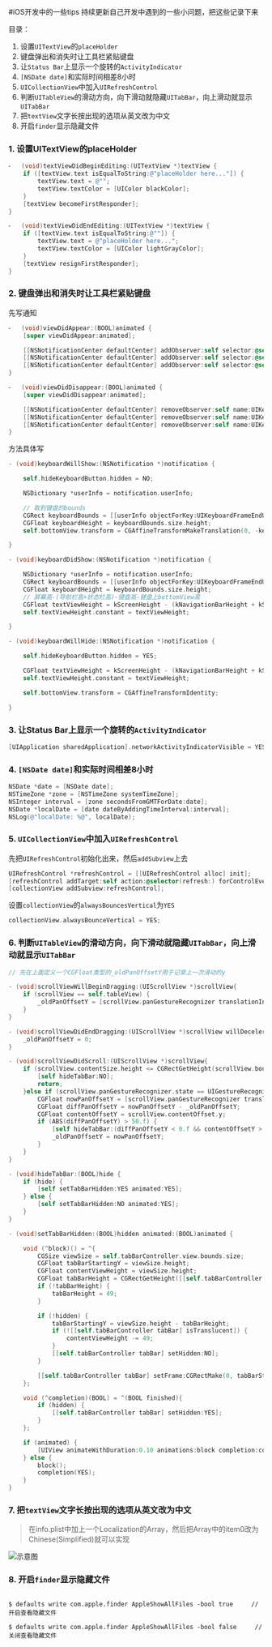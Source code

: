 #iOS开发中的一些tips
持续更新自己开发中遇到的一些小问题，把这些记录下来

目录：

1. 设置`UITextView`的`placeHolder`
2. 键盘弹出和消失时让工具栏紧贴键盘
3. 让`Status Bar`上显示一个旋转的`ActivityIndicator`
4. `[NSDate date]`和实际时间相差8小时
5. `UICollectionView`中加入`UIRefreshControl`
6. 判断`UITableView`的滑动方向，向下滑动就隐藏`UITabBar`，向上滑动就显示`UITabBar`
7. 把`textView`文字长按出现的选项从英文改为中文
8. 开启`finder`显示隐藏文件

### 1. 设置UITextView的placeHolder

```objective-c
⁃	(void)textViewDidBeginEditing:(UITextView *)textView { 
	if ([textView.text isEqualToString:@"placeHolder here..."]) { 
		textView.text = @""; 
		textView.textColor = [UIColor blackColor]; 
	} 
	[textView becomeFirstResponder]; 
} 

⁃	(void)textViewDidEndEditing:(UITextView *)textView { 
	if ([textView.text isEqualToString:@""]) { 
		textView.text = @"placeHolder here..."; 
		textView.textColor = [UIColor lightGrayColor]; 
	} 
	[textView resignFirstResponder]; 
}
```
### 2. 键盘弹出和消失时让工具栏紧贴键盘
先写通知

```objective-c
⁃	(void)viewDidAppear:(BOOL)animated { 
	[super viewDidAppear:animated]; 

	[[NSNotificationCenter defaultCenter] addObserver:self selector:@selector(keyboardWillShow:) name:UIKeyboardWillShowNotification object:nil]; 
	[[NSNotificationCenter defaultCenter] addObserver:self selector:@selector(keyboardDidShow:) name:UIKeyboardDidShowNotification object:nil]; 
	[[NSNotificationCenter defaultCenter] addObserver:self selector:@selector(keyboardWillHide:) name:UIKeyboardWillHideNotification object:nil]; 
} 

⁃	(void)viewDidDisappear:(BOOL)animated { 
	[super viewDidDisappear:animated]; 

	[[NSNotificationCenter defaultCenter] removeObserver:self name:UIKeyboardWillShowNotification object:nil]; 
	[[NSNotificationCenter defaultCenter] removeObserver:self name:UIKeyboardDidShowNotification object:nil]; 
	[[NSNotificationCenter defaultCenter] removeObserver:self name:UIKeyboardWillHideNotification object:nil]; 
} 

```
方法具体写

```objective-c
- (void)keyboardWillShow:(NSNotification *)notification {

    self.hideKeyboardButton.hidden = NO;

    NSDictionary *userInfo = notification.userInfo;

    // 取到键盘的bounds
    CGRect keyboardBounds = [[userInfo objectForKey:UIKeyboardFrameEndUserInfoKey] CGRectValue];
    CGFloat keyboardHeight = keyboardBounds.size.height;
    self.bottomView.transform = CGAffineTransformMakeTranslation(0, -keyboardHeight);

}

- (void)keyboardDidShow:(NSNotification *)notification {

    NSDictionary *userInfo = notification.userInfo;
    CGRect keyboardBounds = [[userInfo objectForKey:UIKeyboardFrameEndUserInfoKey] CGRectValue];
    CGFloat keyboardHeight = keyboardBounds.size.height;
    // 屏幕高-(导航栏高+状态栏高)-键盘高-键盘上bottomView高
    CGFloat textViewHeight = kScreenHeight - (kNavigationBarHeight + kStatusHeight) - keyboardHeight - 30;
    self.textViewHeight.constant = textViewHeight;

}

- (void)keyboardWillHide:(NSNotification *)notification {

    self.hideKeyboardButton.hidden = YES;

    CGFloat textViewHeight = kScreenHeight - (kNavigationBarHeight + kStatusHeight) - 30;
    self.textViewHeight.constant = textViewHeight;

    self.bottomView.transform = CGAffineTransformIdentity;

}
```

### 3. 让Status Bar上显示一个旋转的`ActivityIndicator`

```objective-c
[UIApplication sharedApplication].networkActivityIndicatorVisible = YES;
```

### 4. `[NSDate date]`和实际时间相差8小时

```objective-c
NSDate *date = [NSDate date];
NSTimeZone *zone = [NSTimeZone systemTimeZone];
NSInteger interval = [zone secondsFromGMTForDate:date];
NSDate *localDate = [date dateByAddingTimeInterval:interval];
NSLog(@"localDate: %@", localDate);
```

### 5. `UICollectionView`中加入`UIRefreshControl`
先把`UIRefreshControl`初始化出来，然后`addSubview`上去

```objective-c
UIRefreshControl *refreshControl = [[UIRefreshControl alloc] init];
[refreshControl addTarget:self action:@selector(refresh:) forControlEvents:UIControlEventValueChanged];
[collectionView addSubview:refreshControl];
```

设置`collectionView`的`alwaysBouncesVertical`为`YES`

```objective-c
collectionView.alwaysBounceVertical = YES;
```

### 6. 判断`UITableView`的滑动方向，向下滑动就隐藏`UITabBar`，向上滑动就显示`UITabBar`

```objective-c
// 先在上面定义一个CGFloat类型的_oldPanOffsetY用于记录上一次滑动的y

- (void)scrollViewWillBeginDragging:(UIScrollView *)scrollView{
    if (scrollView == self.tableView) {
        _oldPanOffsetY = [scrollView.panGestureRecognizer translationInView:scrollView.superview].y;
    }
}

- (void)scrollViewDidEndDragging:(UIScrollView *)scrollView willDecelerate:(BOOL)decelerate{
    _oldPanOffsetY = 0;
}

- (void)scrollViewDidScroll:(UIScrollView *)scrollView{
    if (scrollView.contentSize.height <= CGRectGetHeight(scrollView.bounds)-50) {
        [self hideTabBar:NO];
        return;
    }else if (scrollView.panGestureRecognizer.state == UIGestureRecognizerStateChanged){
        CGFloat nowPanOffsetY = [scrollView.panGestureRecognizer translationInView:scrollView.superview].y;
        CGFloat diffPanOffsetY = nowPanOffsetY - _oldPanOffsetY;
        CGFloat contentOffsetY = scrollView.contentOffset.y;
        if (ABS(diffPanOffsetY) > 50.f) {
            [self hideTabBar:(diffPanOffsetY < 0.f && contentOffsetY > 0)];
            _oldPanOffsetY = nowPanOffsetY;
        }
    }
}

- (void)hideTabBar:(BOOL)hide {
    if (hide) {
        [self setTabBarHidden:YES animated:YES];
    } else {
        [self setTabBarHidden:NO animated:YES];
    }
}

- (void)setTabBarHidden:(BOOL)hidden animated:(BOOL)animated {

    void (^block)() = ^{
        CGSize viewSize = self.tabBarController.view.bounds.size;
        CGFloat tabBarStartingY = viewSize.height;
        CGFloat contentViewHeight = viewSize.height;
        CGFloat tabBarHeight = CGRectGetHeight([[self.tabBarController tabBar] frame]);
        if (!tabBarHeight) {
            tabBarHeight = 49;
        }

        if (!hidden) {
            tabBarStartingY = viewSize.height - tabBarHeight;
            if (![[self.tabBarController tabBar] isTranslucent]) {
                contentViewHeight -= 49;
            }
            [[self.tabBarController tabBar] setHidden:NO];
        }

        [[self.tabBarController tabBar] setFrame:CGRectMake(0, tabBarStartingY, viewSize.width, tabBarHeight)];
    };

    void (^completion)(BOOL) = ^(BOOL finished){
        if (hidden) {
            [[self.tabBarController tabBar] setHidden:YES];
        }
    };

    if (animated) {
        [UIView animateWithDuration:0.10 animations:block completion:completion];
    } else {
        block();
        completion(YES);
    }
}
```

### 7. 把`textView`文字长按出现的选项从英文改为中文

> 在info.plist中加上一个Localization的Array，然后把Array中的item0改为Chinese(Simplified)就可以实现

![示意图](http://7xr0k3.com1.z0.glb.clouddn.com/iOS-Develop-Tips/Snip20160419_5.png)

### 8. 开启`finder`显示隐藏文件

```shell

$ defaults write com.apple.finder AppleShowAllFiles -bool true     // 开启查看隐藏文件

$ defaults write com.apple.finder AppleShowAllFiles -bool false     // 关闭查看隐藏文件

```

